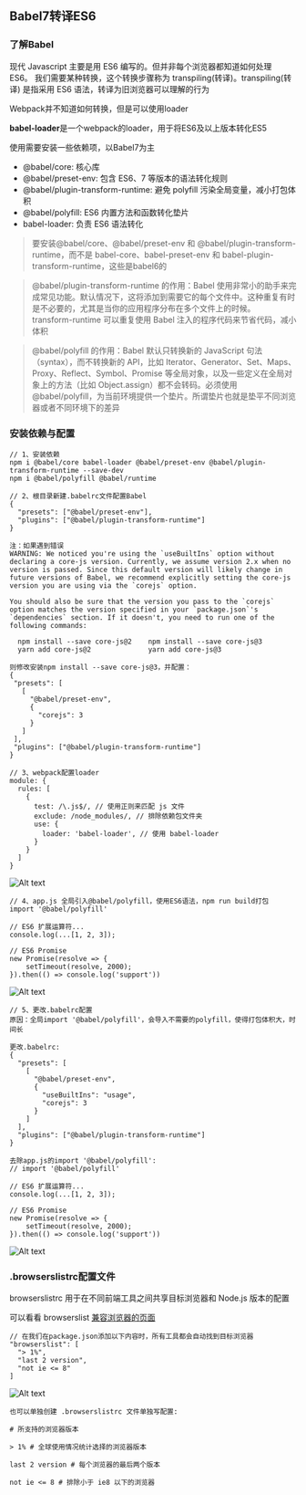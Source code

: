 ## Babel7转译ES6

### 了解Babel

现代 Javascript 主要是用 ES6 编写的。但并非每个浏览器都知道如何处理 ES6。 我们需要某种转换，这个转换步骤称为 transpiling(转译)。transpiling(转译) 是指采用 ES6 语法，转译为旧浏览器可以理解的行为

Webpack并不知道如何转换，但是可以使用loader

**babel-loader**是一个webpack的loader，用于将ES6及以上版本转化ES5

使用需要安装一些依赖项，以Babel7为主

- @babel/core: 核心库
- @babel/preset-env: 包含 ES6、7 等版本的语法转化规则
- @babel/plugin-transform-runtime: 避免 polyfill 污染全局变量，减小打包体积
- @babel/polyfill: ES6 内置方法和函数转化垫片
- babel-loader: 负责 ES6 语法转化

> 要安装@babel/core、@babel/preset-env 和 @babel/plugin-transform-runtime，而不是 babel-core、babel-preset-env 和 babel-plugin-transform-runtime，这些是babel6的


> @babel/plugin-transform-runtime 的作用：Babel 使用非常小的助手来完成常见功能。默认情况下，这将添加到需要它的每个文件中。这种重复有时是不必要的，尤其是当你的应用程序分布在多个文件上的时候。 transform-runtime 可以重复使用 Babel 注入的程序代码来节省代码，减小体积


> @babel/polyfill 的作用：Babel 默认只转换新的 JavaScript 句法（syntax），而不转换新的 API，比如 Iterator、Generator、Set、Maps、Proxy、Reflect、Symbol、Promise 等全局对象，以及一些定义在全局对象上的方法（比如 Object.assign）都不会转码。必须使用 @babel/polyfill，为当前环境提供一个垫片。所谓垫片也就是垫平不同浏览器或者不同环境下的差异
     

### 安装依赖与配置
    
    // 1、安装依赖
    npm i @babel/core babel-loader @babel/preset-env @babel/plugin-transform-runtime --save-dev
    npm i @babel/polyfill @babel/runtime
    
    // 2、根目录新建.babelrc文件配置Babel
    {
      "presets": ["@babel/preset-env"],
      "plugins": ["@babel/plugin-transform-runtime"]
    }
    
    注：如果遇到错误
    WARNING: We noticed you're using the `useBuiltIns` option without declaring a core-js version. Currently, we assume version 2.x when no version is passed. Since this default version will likely change in future versions of Babel, we recommend explicitly setting the core-js version you are using via the `corejs` option. 
     
    You should also be sure that the version you pass to the `corejs` option matches the version specified in your `package.json`'s `dependencies` section. If it doesn't, you need to run one of the following commands: 
     
      npm install --save core-js@2    npm install --save core-js@3 
      yarn add core-js@2              yarn add core-js@3
        
    则修改安装npm install --save core-js@3，并配置：
    {
     "presets": [
       [
         "@babel/preset-env",
         {
           "corejs": 3
         }
       ]
     ],
     "plugins": ["@babel/plugin-transform-runtime"]
    }
    
    // 3、webpack配置loader
    module: {
      rules: [
        {
          test: /\.js$/, // 使用正则来匹配 js 文件
          exclude: /node_modules/, // 排除依赖包文件夹
          use: {
            loader: 'babel-loader', // 使用 babel-loader
          }
        }
      ]
    }
    
![Alt text](./imgs/02-01.png)

    // 4、app.js 全局引入@babel/polyfill，使用ES6语法，npm run build打包
    import '@babel/polyfill'
    
    // ES6 扩展运算符...
    console.log(...[1, 2, 3]);
    
    // ES6 Promise
    new Promise(resolve => {
        setTimeout(resolve, 2000);
    }).then(() => console.log('support'))
    
![Alt text](./imgs/02-02.png)

    // 5、更改.babelrc配置
    原因：全局import '@babel/polyfill'，会导入不需要的polyfill，使得打包体积大，时间长
    
    更改.babelrc:
    {
      "presets": [
        [
          "@babel/preset-env",
          {
            "useBuiltIns": "usage",
            "corejs": 3
          }
        ]
      ],
      "plugins": ["@babel/plugin-transform-runtime"]
    }
    
    去除app.js的import '@babel/polyfill':
    // import '@babel/polyfill'
        
    // ES6 扩展运算符...
    console.log(...[1, 2, 3]);
    
    // ES6 Promise
    new Promise(resolve => {
        setTimeout(resolve, 2000);
    }).then(() => console.log('support'))
    
![Alt text](./imgs/02-03.png)
    

### .browserslistrc配置文件

browserslistrc 用于在不同前端工具之间共享目标浏览器和 Node.js 版本的配置

可以看看 browserslist [兼容浏览器的页面](https://browserl.ist/)

    // 在我们在package.json添加以下内容时，所有工具都会自动找到目标浏览器
    "browserslist": [
      "> 1%",
      "last 2 version",
      "not ie <= 8"
    ]

![Alt text](./imgs/02-04.png)

    也可以单独创建 .browserslistrc 文件单独写配置:
    
    # 所支持的浏览器版本
    
    > 1% # 全球使用情况统计选择的浏览器版本
    
    last 2 version # 每个浏览器的最后两个版本
    
    not ie <= 8 # 排除小于 ie8 以下的浏览器

    